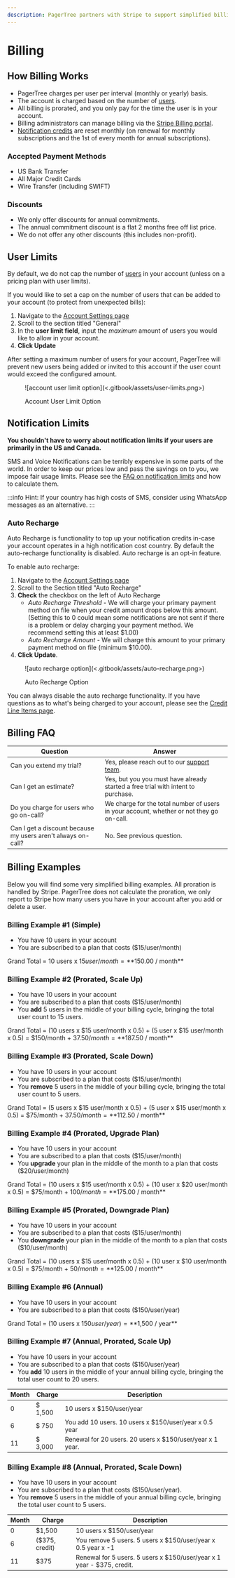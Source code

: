 ```yaml
---
description: PagerTree partners with Stripe to support simplified billing.
---
```


# Billing

## How Billing Works

* PagerTree charges per user per interval (monthly or yearly) basis.
* The account is charged based on the number of [users](users.md).
* All billing is prorated, and you only pay for the time the user is in your account.
* Billing administrators can manage billing via the [Stripe Billing portal](https://app.pagertree.com/billing).
* [Notification credits](billing.md#notification-limits) are reset monthly (on renewal for monthly subscriptions and the 1st of every month for annual subscriptions).

### Accepted Payment Methods

* US Bank Transfer
* All Major Credit Cards
* Wire Transfer (including SWIFT)

### Discounts

* We only offer discounts for annual commitments.
* The annual commitment discount is a flat 2 months free off list price.
* We do not offer any other discounts (this includes non-profit).

## User Limits

By default, we do not cap the number of [users](users.md) in your account (unless on a pricing plan with user limits).

If you would like to set a cap on the number of users that can be added to your account (to protect from unexpected bills):

1. Navigate to the [Account Settings page](https://app.pagertree.com/account/settings)
2. Scroll to the section titled "General"
3. In the **user limit field**, input the _maximum_ amount of users you would like to allow in your account.
4. **Click Update**

After setting a maximum number of users for your account, PagerTree will prevent new users being added or invited to this account if the user count would exceed the configured amount.

<figure>![account user limit option](<.gitbook/assets/user-limits.png>)<figcaption><p>Account User Limit Option</p></figcaption></figure>

## Notification Limits

**You shouldn't have to worry about notification limits if your users are primarily in the US and Canada.**

SMS and Voice Notifications can be terribly expensive in some parts of the world. In order to keep our prices low and pass the savings on to you, we impose fair usage limits. Please see the [FAQ on notification limits](https://pagertree.com/notification-limits/) and how to calculate them.

:::info
Hint: If your country has high costs of SMS, consider using WhatsApp messages as an alternative.
:::

### Auto Recharge

Auto Recharge is functionality to top up your notification credits in-case your account operates in a high notification cost country. By default the auto-recharge functionality is disabled. Auto recharge is an opt-in feature.

To enable auto recharge:

1. Navigate to the [Account Settings page](https://app.pagertree.com/account/settings)
2. Scroll to the Section titled "Auto Recharge"
3. **Check** the checkbox on the left of Auto Recharge
   * _Auto Recharge Threshold_ - We will charge your primary payment method on file when your credit amount drops below this amount. (Setting this to 0 could mean some notifications are not sent if there is a problem or delay charging your payment method. We recommend setting this at least $1.00)
   * _Auto Recharge Amount_ - We will charge this amount to your primary payment method on file (minimum $10.00).
4. **Click Update**.

<figure>![auto recharge option](<.gitbook/assets/auto-recharge.png>)<figcaption><p>Auto Recharge Option</p></figcaption></figure>

You can always disable the auto recharge functionality. If you have questions as to what's being charged to your account, please see the [Credit Line Items page](https://app.pagertree.com/credit\_line\_items?direction=desc\&sort=created\_at).

## Billing FAQ

| Question                                                     | Answer                                                                                   |
| ------------------------------------------------------------ | ---------------------------------------------------------------------------------------- |
| Can you extend my trial?                                     | Yes, please reach out to our [support team](mailto:support@pagertree.com).               |
| Can I get an estimate?                                       | Yes, but you you must have already started a free trial with intent to purchase.         |
| Do you charge for users who go on-call?                      | We charge for the total number of users in your account, whether or not they go on-call. |
| Can I get a discount because my users aren't always on-call? | No. See previous question.                                                               |

## Billing Examples

Below you will find some very simplified billing examples. All proration is handled by Stripe. PagerTree does not calculate the proration, we only report to Stripe how many users you have in your account after you add or delete a user.

### Billing Example #1 (Simple)

* You have 10 users in your account
* You are subscribed to a plan that costs ($15/user/month)

Grand Total = 10 users x $15 user/month = **$150.00 / month**

### Billing Example #2 (Prorated, Scale Up)

* You have 10 users in your account
* You are subscribed to a plan that costs ($15/user/month)
* You **add** 5 users in the middle of your billing cycle, bringing the total user count to 15 users.

Grand Total = (10 users x $15 user/month x 0.5) + (5 user x $15 user/month x 0.5) = $150/month + $37.50/month = **$187.50 / month**

### Billing Example #3 (Prorated, Scale Down)

* You have 10 users in your account
* You are subscribed to a plan that costs ($15/user/month)
* You **remove** 5 users in the middle of your billing cycle, bringing the total user count to 5 users.

Grand Total = (5 users x $15 user/month x 0.5) + (5 user x $15 user/month x 0.5) = $75/month + $37.50/month = **$112.50 / month**

### Billing Example #4 (Prorated, Upgrade Plan)

* You have 10 users in your account
* You are subscribed to a plan that costs ($15/user/month)
* You **upgrade** your plan in the middle of the month to a plan that costs ($20/user/month)

Grand Total = (10 users x $15 user/month x 0.5) + (10 user x $20 user/month x 0.5) = $75/month + $100/month = **$175.00 / month**

### Billing Example #5 (Prorated, Downgrade Plan)

* You have 10 users in your account
* You are subscribed to a plan that costs ($15/user/month)
* You **downgrade** your plan in the middle of the month to a plan that costs ($10/user/month)

Grand Total = (10 users x $15 user/month x 0.5) + (10 user x $10 user/month x 0.5) = $75/month + $50/month = **$125.00 / month**

### Billing Example #6 (Annual)

* You have 10 users in your account
* You are subscribed to a plan that costs ($150/user/year)

Grand Total = (10 users x $150 user/year) = **$1,500 / year**

### Billing Example #7 (Annual, Prorated, Scale Up)

* You have 10 users in your account
* You are subscribed to a plan that costs ($150/user/year)
* You **add** 10 users in the middle of your annual billing cycle, bringing the total user count to 20 users.

| Month | Charge  | Description                                               |
| ----- | ------- | --------------------------------------------------------- |
| 0     | $ 1,500 | 10 users x $150/user/year                                 |
| 6     | $ 750   | You add 10 users. 10 users x $150/user/year x 0.5 year    |
| 11    | $ 3,000 | Renewal for 20 users. 20 users x $150/user/year x 1 year. |

### Billing Example #8 (Annual, Prorated, Scale Down)

* You have 10 users in your account
* You are subscribed to a plan that costs ($150/user/year).
* You **remove** 5 users in the middle of your annual billing cycle, bringing the total user count to 5 users.

| Month | Charge         | Description                                                            |
| ----- | -------------- | ---------------------------------------------------------------------- |
| 0     | $1,500         | 10 users x $150/user/year                                              |
| 6     | ($375, credit) | You remove 5 users. 5 users x $150/user/year x 0.5 year x -1           |
| 11    | $375           | Renewal for 5 users. 5 users x $150/user/year x 1 year - $375, credit. |
